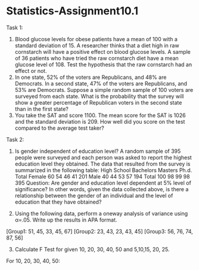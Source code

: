 # Statistics-Assignment10.1

Task 1:
1. Blood glucose levels for obese patients have a mean of 100 with a standard deviation of 15. A
researcher thinks that a diet high in raw cornstarch will have a positive effect on blood glucose
levels. A sample of 36 patients who have tried the raw cornstarch diet have a mean glucose
level of 108. Test the hypothesis that the raw cornstarch had an effect or not.
2. In one state, 52% of the voters are Republicans, and 48% are Democrats. In a second state,
47% of the voters are Republicans, and 53% are Democrats. Suppose a simple random sample
of 100 voters are surveyed from each state.
What is the probability that the survey will show a greater percentage of Republican voters in
the second state than in the first state?
3. You take the SAT and score 1100. The mean score for the SAT is 1026 and the standard
deviation is 209. How well did you score on the test compared to the average test taker?

Task 2:
1. Is gender independent of education level? A random sample of 395 people were surveyed
and each person was asked to report the highest education level they obtained. The data that
resulted from the survey is summarized in the following table:
High School Bachelors Masters Ph.d. Total
Female 60 54 46 41 201
Male 40 44 53 57 194
Total 100 98 99 98 395
Question: Are gender and education level dependent at 5% level of significance? In other
words, given the data collected above, is there a relationship between the gender of an
individual and the level of education that they have obtained?

2. Using the following data, perform a oneway analysis of variance using α=.05. Write up the
results in APA format.

[Group1: 51, 45, 33, 45, 67]
[Group2: 23, 43, 23, 43, 45]
[Group3: 56, 76, 74, 87, 56]

3. Calculate F Test for given 10, 20, 30, 40, 50 and 5,10,15, 20, 25.

For 10, 20, 30, 40, 50:
